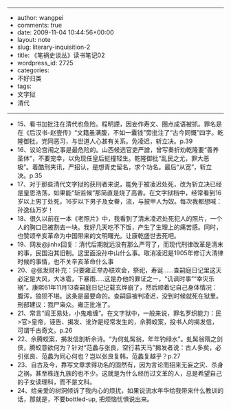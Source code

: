 - --
- author: wangpei
- comments: true
- date: 2009-11-04 10:44:56+00:00
- layout: note
- slug: literary-inquisition-2
- title: 《笔祸史谈丛》读书笔记02
- wordpress_id: 2725
- categories:
- 不好归类
- tags:
- 文字狱
- 清代
- --
- 15、看书加批注在清代也危险。程明諲，因妄作寿文、圈点成语被抓。罪名是在《后汉书-赵壹传》“文籍虽满腹，不如一囊钱”旁批注了“古今同慨”四字。乾隆御批，党同恶习，与世道人心甚有关系。免凌迟，斩立决。p.39 
- 16、议论宫闱之事是最危险的。山西候选官吏严譄，曾写奏折劝乾隆要“善养圣体”，不要宠幸，以免现任皇后挺撞轻生。乾隆御批“乱民之尤，罪大恶极”。着酷刑夹讯，严招认，是想青史留名，求个功名。最后“从宽”，斩立决。p.35 
- 17、对于那些清代文字狱的获刑者来说，能免于被凌迟处死，改为斩立决已经是皇恩浩荡，如果能“斩监候”那简直是烧了高香。在文字狱档中，经常看到16岁以上男丁处死，16岁以下男子及女眷，流，与披甲人为奴。每次我都想喊：孙逸仙万岁！
- 18、很久以前在一本《老照片》中，我看到了清末凌迟处死犯人的照片，一个人的胸口已被割去一块。我好几天吃不下饭，产生了生理上的痛苦感。同时，也赞颂辛亥革命为中国带来的文明曙光。让康乾盛世去死吧。
- 19、网友@jinhx回复：清代后期就远没有那么严苛了，而现代刑律改革是清末的事，民国沿其旧制。这里面没孙中山什么事。取消凌迟是1905年修订大清律时候的事情，也不关辛亥革命什么事
- 20、@张发财补充：只要雍正举办联欢会，祭祀，寿诞......查嗣庭日记里这天必定是大风，大冰雹，下暴雨.....这是办他的罪证之一，“讥讽时事”“幸灾乐祸”。康熙61年11月13查嗣庭日记记载玄烨崩了，然后顺着记自己身体情况：腹泻，狼狈不堪。这条是最要命的。查嗣庭被判凌迟，没到时候就死在狱里。刑部建议：戮尸枭众。雍正批准了。
- 21、常言“阎王易处，小鬼难缠”。在文字狱中，一般来说，罪名罗织能力：民>官>皇帝，诬告、揭发、讹诈是经常发生的，佘腾蛟案，投书人的揭发信，可谓千古奇文。p.26 
- 22、佘腾蛟案，揭发信剖析佘诗。“为何虬髯翁，年年钓绿水”。虬髯翁隋之剑侠，腾蛟意欲何为？针对“范蠡与张良，空行若天马”揭发者说：古人多矣，必引张良、范蠡为同心何也？岂以张良复韩，范蠡复越乎？p.27 
- 23、自古及今，靠写文章求得功名的固然有，因为言论而招来无妄之灾、杀身之祸，甚至株连九族的也不少。这就是为什么经历过文革的人，总是希望自己的子女读理科，而不是文科。
- 24、给亲爱的树洞倾诉了我内心的烦扰，如果说流水年华给我带来什么教训的话，那就是，不要bottled-up, 把烦恼忧惧说出来。  
